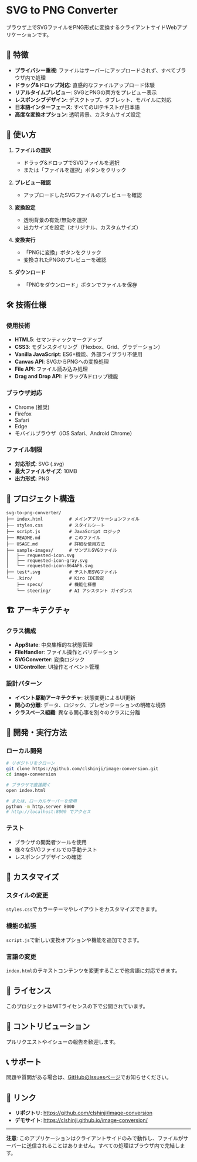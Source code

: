# SVG to PNG Converter

ブラウザ上でSVGファイルをPNG形式に変換するクライアントサイドWebアプリケーションです。

## 🌟 特徴

- **プライバシー重視**: ファイルはサーバーにアップロードされず、すべてブラウザ内で処理
- **ドラッグ&ドロップ対応**: 直感的なファイルアップロード体験
- **リアルタイムプレビュー**: SVGとPNGの両方をプレビュー表示
- **レスポンシブデザイン**: デスクトップ、タブレット、モバイルに対応
- **日本語インターフェース**: すべてのUIテキストが日本語
- **高度な変換オプション**: 透明背景、カスタムサイズ設定

## 🚀 使い方

1. **ファイルの選択**
   - ドラッグ&ドロップでSVGファイルを選択
   - または「ファイルを選択」ボタンをクリック

2. **プレビュー確認**
   - アップロードしたSVGファイルのプレビューを確認

3. **変換設定**
   - 透明背景の有効/無効を選択
   - 出力サイズを設定（オリジナル、カスタムサイズ）

4. **変換実行**
   - 「PNGに変換」ボタンをクリック
   - 変換されたPNGのプレビューを確認

5. **ダウンロード**
   - 「PNGをダウンロード」ボタンでファイルを保存

## 🛠️ 技術仕様

### 使用技術
- **HTML5**: セマンティックマークアップ
- **CSS3**: モダンスタイリング（Flexbox、Grid、グラデーション）
- **Vanilla JavaScript**: ES6+機能、外部ライブラリ不使用
- **Canvas API**: SVGからPNGへの変換処理
- **File API**: ファイル読み込み処理
- **Drag and Drop API**: ドラッグ&ドロップ機能

### ブラウザ対応
- Chrome (推奨)
- Firefox
- Safari
- Edge
- モバイルブラウザ（iOS Safari、Android Chrome）

### ファイル制限
- **対応形式**: SVG (.svg)
- **最大ファイルサイズ**: 10MB
- **出力形式**: PNG

## 📁 プロジェクト構造

```
svg-to-png-converter/
├── index.html          # メインアプリケーションファイル
├── styles.css          # スタイルシート
├── script.js           # JavaScript ロジック
├── README.md           # このファイル
├── USAGE.md            # 詳細な使用方法
├── sample-images/      # サンプルSVGファイル
│   ├── requested-icon.svg
│   ├── requested-icon-gray.svg
│   └── requested-icon-864AF6.svg
├── test*.svg           # テスト用SVGファイル
└── .kiro/              # Kiro IDE設定
    ├── specs/          # 機能仕様書
    └── steering/       # AI アシスタント ガイダンス
```

## 🏗️ アーキテクチャ

### クラス構成
- **AppState**: 中央集権的な状態管理
- **FileHandler**: ファイル操作とバリデーション
- **SVGConverter**: 変換ロジック
- **UIController**: UI操作とイベント管理

### 設計パターン
- **イベント駆動アーキテクチャ**: 状態変更によるUI更新
- **関心の分離**: データ、ロジック、プレゼンテーションの明確な境界
- **クラスベース組織**: 異なる関心事を別々のクラスに分離

## 🚀 開発・実行方法

### ローカル開発
```bash
# リポジトリをクローン
git clone https://github.com/clshinji/image-conversion.git
cd image-conversion

# ブラウザで直接開く
open index.html

# または、ローカルサーバーを使用
python -m http.server 8000
# http://localhost:8000 でアクセス
```

### テスト
- ブラウザの開発者ツールを使用
- 様々なSVGファイルでの手動テスト
- レスポンシブデザインの確認

## 🔧 カスタマイズ

### スタイルの変更
`styles.css`でカラーテーマやレイアウトをカスタマイズできます。

### 機能の拡張
`script.js`で新しい変換オプションや機能を追加できます。

### 言語の変更
`index.html`のテキストコンテンツを変更することで他言語に対応できます。

## 📝 ライセンス

このプロジェクトはMITライセンスの下で公開されています。

## 🤝 コントリビューション

プルリクエストやイシューの報告を歓迎します。

## 📞 サポート

問題や質問がある場合は、[GitHubのIssuesページ](https://github.com/clshinji/image-conversion/issues)でお知らせください。

## 🔗 リンク

- **リポジトリ**: https://github.com/clshinji/image-conversion
- **デモサイト**: https://clshinji.github.io/image-conversion/

---

**注意**: このアプリケーションはクライアントサイドのみで動作し、ファイルがサーバーに送信されることはありません。すべての処理はブラウザ内で完結します。